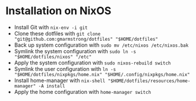 # Installation on NixOS

* Install Git with `nix-env -i git`
* Clone these dotfiles with `git clone "git@github.com:gmarmstrong/dotfiles" "$HOME/dotfiles"`
* Back up system configuration with `sudo mv /etc/nixos /etc/nixos.bak`
* Symlink the system configuration with `sudo ln -s "$HOME/dotfiles/nixos" "/etc"`
* Apply the system configuration with `sudo nixos-rebuild switch`
* Symlink the user configuration with `ln -s "$HOME/dotfiles/nixpkgs/home.nix" "$HOME/.config/nixpkgs/home.nix"`
* Install home-manager with `nix-shell "$HOME/dotfiles/resources/home-manager" -A install`
* Apply the home configuration with `home-manager switch`
